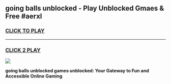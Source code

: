 
## going balls unblocked - Play Unblocked Gmaes & Free #aerxl
<h3>
<a href="https://news.freeplayer.one?title=going_balls_unblocked&ref=03M">CLICK TO PLAY</a></h3>
<hr>

<h3>
<a href="https://news.freeplayer.one?title=going_balls_unblocked&ref=03M">CLICK 2 PLAY</a>
  
</h3>

<a href="https://news.freeplayer.one?title=going_balls_unblocked&ref=03M"><img src="https://clearcache.store/games.png"></a>


**going balls unblocked games unblocked: Your Gateway to Fun and Accessible Online Gaming**
